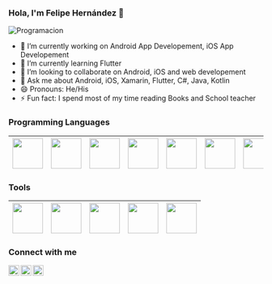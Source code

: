 ### Hola, I'm  Felipe Hernández  👋
![Programacion](https://user-images.githubusercontent.com/15971898/90469229-e6098800-e0dd-11ea-8bc9-b68bd5b9befb.png)
- 🔭 I’m currently working on Android App Developement, iOS App Developement
- 🌱 I’m currently learning Flutter
- 👯 I’m looking to collaborate on Android, iOS and web developement
- 💬 Ask me about Android, iOS, Xamarin, Flutter, C#, Java, Kotlin
- 😄 Pronouns: He/His
- ⚡ Fun fact: I spend most of my time reading Books and School teacher


### Programming Languages 
|<img src="https://firebasestorage.googleapis.com/v0/b/github--images.appspot.com/o/Github%20images%2Ff1eaa7278f64e27128e062a3de918265.png?alt=media&token=a05e0358-a919-4c27-bb1a-1aa03d07183d" width=60> | <img src="https://firebasestorage.googleapis.com/v0/b/github--images.appspot.com/o/Github%20images%2Fdownload.jpg?alt=media&token=f84769eb-78b3-43f7-aa34-8debf111fc89" width=60> | <img src="https://user-images.githubusercontent.com/15971898/90470658-a93f9000-e0e1-11ea-8c64-b8bec557328e.png" width=60> | <img src="https://user-images.githubusercontent.com/15971898/90470016-f7ec2a80-e0df-11ea-809a-be7efb29373c.png" width=60> | <img src="https://user-images.githubusercontent.com/15971898/90470377-f111e780-e0e0-11ea-9fb0-96ec0eb89d68.png" width=60> | <img src="https://user-images.githubusercontent.com/15971898/90470463-36361980-e0e1-11ea-818a-9f074427f3c5.png" width=60> |  <img src="https://user-images.githubusercontent.com/15971898/90470471-3a623700-e0e1-11ea-82fa-7bf8c1fe2507.jpg" width=60> |
|:---:|:---:|:---:|:---:|:---:|:---:|:---:|


### Tools
|<img src="https://firebasestorage.googleapis.com/v0/b/github--images.appspot.com/o/Github%20images%2F1200px-Android_Studio_icon.svg.png?alt=media&token=c696a2c6-181d-4ef2-b235-a200306833ca" width=60> | <img src="https://firebasestorage.googleapis.com/v0/b/github--images.appspot.com/o/Github%20images%2FAdobe_Brackets_v0.0.x_icon.png?alt=media&token=94a00119-63c8-40af-8b89-79579cd402b8" width=60>|  <img src="https://firebasestorage.googleapis.com/v0/b/github--images.appspot.com/o/Github%20images%2Ffirebase.png?alt=media&token=b31bf89b-27a9-4192-9c7f-ae8eedb56554 " width=60> | <img src="https://firebasestorage.googleapis.com/v0/b/github--images.appspot.com/o/Github%20images%2F25231.svg?alt=media&token=ef2be627-04a6-4f80-afba-bf224281d35a" width=60> | <img src="https://firebasestorage.googleapis.com/v0/b/github--images.appspot.com/o/Github%20images%2Flogo-stable.png?alt=media&token=88a7cb79-fe86-46ab-b691-05d210131a99" width=60> |
|:---:|:---:|:---:|:---:|:---:|



### Connect with me
<a href="https://twitter.com/FelipeHPalafox">
  <img align="left" alt="Aditya Kamath Twitter" width="21px" src="https://firebasestorage.googleapis.com/v0/b/github--images.appspot.com/o/Github%20images%2Ftwitter.svg?alt=media&token=0e4ffc45-d873-47ee-b08c-9b98b4fe66cf" />
</a>
<a href="https://www.linkedin.com/in/felipe-hern%C3%A1ndez-palafox-19513886/">
  <img align="left" alt="Aditya Kamath Linkdin" width="21px" src="https://firebasestorage.googleapis.com/v0/b/github--images.appspot.com/o/Github%20images%2Flinkedin.svg?alt=media&token=0e662ab8-db11-475a-9c43-18d89bcdfde0" />
</a>
<a href="https://www.facebook.com/felipe.hernandezpalafox">
  <img align="left" alt="Aditya Kamath Facebook" width="21px" src="https://firebasestorage.googleapis.com/v0/b/github--images.appspot.com/o/Github%20images%2Ffacebook.svg?alt=media&token=bf3ea589-7c5c-4a0d-b839-8198ef39c502" />
</a>

